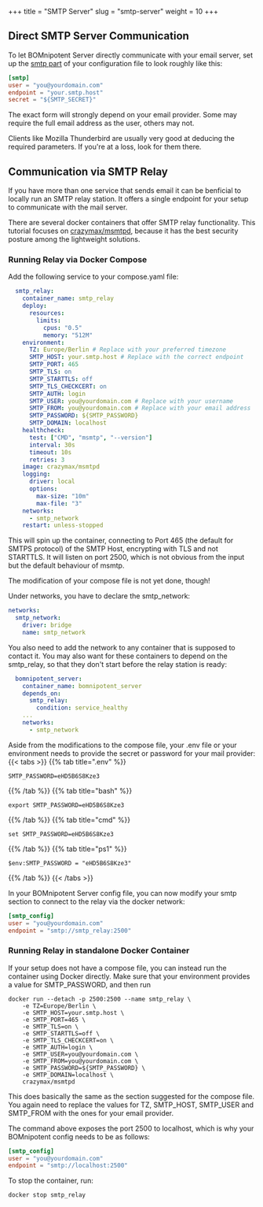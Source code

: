 +++
title = "SMTP Server"
slug = "smtp-server"
weight = 10
+++

## Direct SMTP Server Communication

To let BOMnipotent Server directly communicate with your email server, set up the [smtp part](/server/configuration/required/smtp/) of your configuration file to look roughly like this:
```toml
[smtp]
user = "you@yourdomain.com"
endpoint = "your.smtp.host"
secret = "${SMTP_SECRET}"
```
The exact form will strongly depend on your email provider. Some may require the full email address as the user, others may not.

Clients like Mozilla Thunderbird are usually very good at deducing the required parameters. If you're at a loss, look for them there.

## Communication via SMTP Relay

If you have more than one service that sends email it can be benficial to locally run an SMTP relay station. It offers a single endpoint for your setup to communicate with the mail server.

There are several docker containers that offer SMTP relay functionality. This tutorial focuses on [crazymax/msmtpd](https://github.com/crazy-max/docker-msmtpd), because it has the best security posture among the lightweight solutions.

### Running Relay via Docker Compose

Add the following service to your compose.yaml file:
``` yaml
  smtp_relay:
    container_name: smtp_relay
    deploy:
      resources:
        limits:
          cpus: "0.5"
          memory: "512M"
    environment:
      TZ: Europe/Berlin # Replace with your preferred timezone
      SMTP_HOST: your.smtp.host # Replace with the correct endpoint
      SMTP_PORT: 465
      SMTP_TLS: on
      SMTP_STARTTLS: off
      SMTP_TLS_CHECKCERT: on
      SMTP_AUTH: login
      SMTP_USER: you@yourdomain.com # Replace with your username
      SMTP_FROM: you@yourdomain.com # Replace with your email address
      SMTP_PASSWORD: ${SMTP_PASSWORD}
      SMTP_DOMAIN: localhost
    healthcheck:
      test: ["CMD", "msmtp", "--version"]
      interval: 30s
      timeout: 10s
      retries: 3
    image: crazymax/msmtpd
    logging:
      driver: local
      options:
        max-size: "10m"
        max-file: "3"
    networks:
      - smtp_network
    restart: unless-stopped
```

This will spin up the container, connecting to Port 465 (the default for SMTPS protocol) of the SMTP Host, encrypting with TLS and not STARTTLS. It will listen on port 2500, which is not obvious from the input but the default behaviour of msmtp.

The modification of your compose file is not yet done, though!

Under networks, you have to declare the smtp_network:
``` yaml
networks:
  smtp_network:
    driver: bridge
    name: smtp_network
```

You also need to add the network to any container that is supposed to contact it. You may also want for these containers to depend on the smtp_relay, so that they don't start before the relay station is ready:
``` yaml
  bomnipotent_server:
    container_name: bomnipotent_server
    depends_on:
      smtp_relay:
        condition: service_healthy
    ...
    networks:
      - smtp_network
```

Aside from the modifications to the compose file, your .env file or your environment needs to provide the secret or password for your mail provider:
{{< tabs >}}
{{% tab title=".env" %}}
```
SMTP_PASSWORD=eHD5B6S8Kze3
```
{{% /tab %}}
{{% tab title="bash" %}}
```
export SMTP_PASSWORD=eHD5B6S8Kze3
```
{{% /tab %}}
{{% tab title="cmd" %}}
```
set SMTP_PASSWORD=eHD5B6S8Kze3
```
{{% /tab %}}
{{% tab title="ps1" %}}
```
$env:SMTP_PASSWORD = "eHD5B6S8Kze3"
```
{{% /tab %}}
{{< /tabs >}}

In your BOMnipotent Server config file, you can now modify your smtp section to connect to the relay via the docker network:
``` toml
[smtp_config]
user = "you@yourdomain.com"
endpoint = "smtp://smtp_relay:2500"
```

### Running Relay in standalone Docker Container

If your setup does not have a compose file, you can instead run the container using Docker directly. Make sure that your environment provides a value for SMTP_PASSWORD, and then run
```
docker run --detach -p 2500:2500 --name smtp_relay \
    -e TZ=Europe/Berlin \
    -e SMTP_HOST=your.smtp.host \
    -e SMTP_PORT=465 \
    -e SMTP_TLS=on \
    -e SMTP_STARTTLS=off \
    -e SMTP_TLS_CHECKCERT=on \
    -e SMTP_AUTH=login \
    -e SMTP_USER=you@yourdomain.com \
    -e SMTP_FROM=you@yourdomain.com \
    -e SMTP_PASSWORD=${SMTP_PASSWORD} \
    -e SMTP_DOMAIN=localhost \
    crazymax/msmtpd
```
This does basically the same as the section suggested for the compose file. You again need to replace the values for TZ, SMTP_HOST, SMTP_USER and SMTP_FROM  with the ones for your email provider.

The command above exposes the port 2500 to localhost, which is why your BOMnipotent config needs to be as follows:
``` toml
[smtp_config]
user = "you@yourdomain.com"
endpoint = "smtp://localhost:2500"
```

To stop the container, run:
```
docker stop smtp_relay
```
